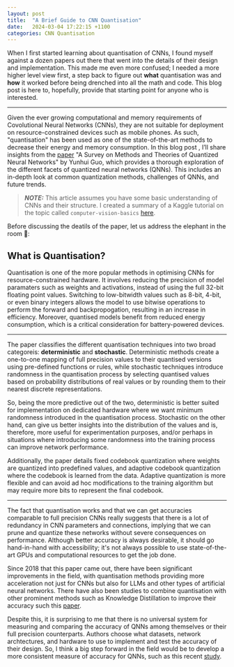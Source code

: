 ```yaml
---
layout: post
title:  "A Brief Guide to CNN Quantisation"
date:   2024-03-04 17:22:15 +1100
categories: CNN Quantisation
---
```

When I first started learning about quantisation of CNNs, I found myself against a dozen papers out there that went into the details of their design and implementation. This made me even more confused; I needed a more higher level view first, a step back to figure out **what** quantisation was and **how** it worked before being drenched into all the math and code. This blog post is here to, hopefully, provide that starting point for anyone who is interested.

---
Given the ever growing computational and memory requirements of Covolutional Neural Networks (CNNs), they are not suitable for deployment on resource-constrained devices such as mobile phones. As such, "quantisation" has been used as one of the state-of-the-art methods to decrease their energy and memory consumption. In this blog post , I’ll share insights from the [paper](https://arxiv.org/abs/1808.04752) "A Survey on Methods and Theories of Quantized Neural Networks" by Yunhui Guo, which provides a thorough exploration of the different facets of quantized neural networks (QNNs). This includes an in-depth look at common quantization methods, challenges of QNNs, and future trends.
> **_NOTE:_**  This article assumes you have some basic understanding of CNNs and their structure. I created a summary of a Kaggle tutorial on the topic called `computer-vision-basics` [here](https://github.com/dinakazemi/CNN-tutorials).

Before discussing the deatils of the paper, let us address the elephant in the room 🐘:
## What is Quantisation?
Quantisation is one of the more popular methods in optimising CNNs for resource-constrained hardware. It involves reducing the precision of model paramaters such as weights and activations, instead of using the full 32-bit floating point values. Switching to low-bitwidth values such as 8-bit, 4-bit, or even binary integers allows the model to use bitwise operations to perform the forward and backpropogation, resulting in an increase in efficiency. Moreover, quantised models benefit from reduced energy consumption, which is a critical consideration for battery-powered devices.

---
The paper classifies the different quantisation techniques into two broad categoreis: **deterministic** and **stochastic**. Deterministic methods create a one-to-one mapping of full precision values to their quantised versions using pre-defined functions or rules, while stochastic techniques introduce randomness in the quantisation process by selecting quantised values based on probability distributions of real values or by rounding them to their nearest discrete representations.  

So, being the more predictive out of the two, deterministic is better suited for implementation on dedicated hardware where we want minimum randomness introduced in the quantisation process. Stochastic on the other hand, can give us better insights into the distribution of the values and is, therefore, more useful for experimentation purposes, and/or perhaps in situations where introducing some randomness into the training process can improve network performance.  

Additionally, the paper details fixed codebook quantization where weights are quantized into predefined values, and adaptive codebook quantization where the codebook is learned from the data. Adaptive quantization is more flexible and can avoid ad hoc modifications to the training algorithm but may require more bits to represent the final codebook.

---
The fact that quantisation works and that we can get accuracies comparable to full precision CNNs really suggests that there is a lot of redundancy in CNN parameters and connections, implying that we can prune and quantize these networks without severe consequences on performance. Although better accuracy is always desirable, it should go hand-in-hand with accessibility; it's not always possible to use state-of-the-art GPUs and computational resources to get the job done.  

Since 2018 that this paper came out, there have been significant improvements in the field, with quantisation methods providing more acceleration not just for CNNs but also for LLMs and other types of artificial neural networks. There have also been studies to combine quantisation with other prominent methods such as Knowledge Distillation to improve their accuracy such this [paper](https://arxiv.org/abs/1802.05668).  

Despite this, it is surprising to me that there is no universal system for measuring and comparing the accuracy of QNNs among themselves or their full precision counterparts. Authors choose what datasets, network archtectures, and hardware to use to implement and test the accuracy of their design. So, I think a big step forward in the field would be to develop a more consistent measure of accuracy for QNNs, such as this recent [study](https://arxiv.org/pdf/2301.06193.pdf). 